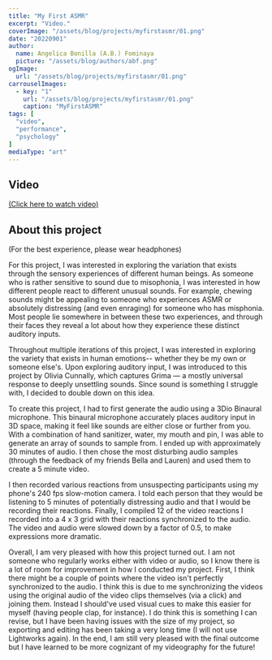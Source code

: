 ```yaml
---
title: "My First ASMR"
excerpt: "Video."
coverImage: "/assets/blog/projects/myfirstasmr/01.png"
date: "20220901"
author:
  name: Angelica Bonilla (A.B.) Fominaya
  picture: "/assets/blog/authors/abf.png"
ogImage:
  url: "/assets/blog/projects/myfirstasmr/01.png"
carrouselImages:
  - key: "1"
    url: "/assets/blog/projects/myfirstasmr/01.png"
    caption: "MyFirstASMR"
tags: [
  "video",
  "performance",
  "psychology"
]
mediaType: "art"
---
```

## Video
[(Click here to watch video)](https://www.youtube.com/watch?v=gSDNW13OfWc)
## About this project
(For the best experience, please wear headphones)

For this project, I was interested in exploring the variation that exists through the sensory experiences of different human beings. As someone who is rather sensitive to sound due to misophonia, I was interested in how different people react to different unusual sounds. For example, chewing sounds might be appealing to someone who experiences ASMR or absolutely distressing (and even enraging) for someone who has misphonia.  Most people lie somewhere in between these two experiences, and through their faces they reveal a lot about how they experience these distinct auditory inputs.

Throughout multiple iterations of this project, I was interested in exploring the variety that exists in human emotions-- whether they be my own or someone else's. Upon exploring auditory input, I was introduced to this project by Olivia Cunnally, which captures Grima — a mostly universal response to deeply unsettling sounds. Since sound is something I struggle with, I decided to double down on this idea.

To create this project, I had to first generate the audio using a 3Dio Binaural microphone. This binaural microphone accurately places auditory input in 3D space, making it feel like sounds are either close or further from you. With a combination of hand sanitizer, water, my mouth and pin, I was able to generate an array of sounds to sample from. I ended up with approximately 30 minutes of audio. I then chose the most disturbing audio samples (through the feedback of my friends Bella and Lauren) and used them to create a 5 minute video.

I then recorded various reactions from unsuspecting participants using my phone's 240 fps slow-motion camera. I told each person that they would be listening to 5 minutes of potentially distressing audio and that I would be recording their reactions. Finally, I compiled 12 of the video reactions I recorded into a 4 x 3 grid with their reactions synchronized to the audio. The video and audio were slowed down by a factor of 0.5, to make expressions more dramatic.

Overall, I am very pleased with how this project turned out. I am not someone who regularly works either with video or audio, so I know there is a lot of room for improvement in how I conducted my project. First, I think there might be a couple of points where the video isn't perfectly synchronized to the audio.  I think this is due to me synchronizing the videos using the original audio of the video clips themselves (via a click) and joining them. Instead I should've used visual cues to make this easier for myself (having people clap, for instance).  I do think this is something I can revise, but I have been having issues with the size of my project, so exporting and editing has been taking a very long time (I will not use Lightworks again). In the end, I am still very pleased with the final outcome but I have learned to be more cognizant of my videography for the future!<br>
